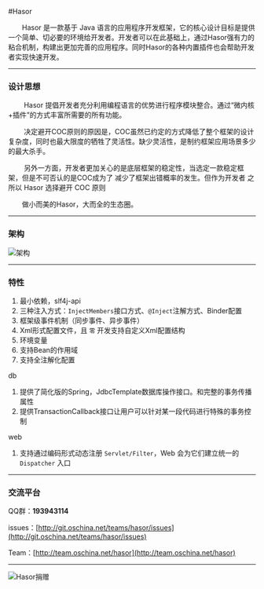 #Hasor

&emsp;&emsp;Hasor 是一款基于 Java 语言的应用程序开发框架，它的核心设计目标是提供一个简单、切必要的环境给开发者。开发者可以在此基础上，通过Hasor强有力的粘合机制，构建出更加完善的应用程序。同时Hasor的各种内置插件也会帮助开发者实现快速开发。

----------
### 设计思想

&emsp;&emsp; Hasor 提倡开发者充分利用编程语言的优势进行程序模块整合。通过“微内核+插件”的方式丰富所需要的所有功能。

&emsp;&emsp; 决定避开COC原则的原因是，COC虽然已约定的方式降低了整个框架的设计复杂度，同时也最大限度的牺牲了灵活性。缺少灵活性，是制约框架应用场景多少的最大杀手。

&emsp;&emsp; 另外一方面，开发者更加关心的是底层框架的稳定性，当选定一款稳定框架，但是不可否认的是COC成为了
减少了框架出错概率的发生。但作为开发者
之所以 Hasor 选择避开 COC 原则

&emsp;&emsp;做小而美的Hasor，大而全的生态圈。



----------
### 架构

![架构](http://static.oschina.net/uploads/space/2015/1127/185946_9TWV_1166271.png)

----------
### 特性
1. 最小依赖，slf4j-api
2. 三种注入方式：`InjectMembers`接口方式、`@Inject`注解方式、Binder配置
3. 框架级事件机制（同步事件、异步事件）
4. Xml形式配置文件，且 `零` 开发支持自定义Xml配置结构
5. 环境变量
6. 支持Bean的作用域
7. 支持全注解化配置

db

1. 提供了简化版的Spring，JdbcTemplate数据库操作接口。和完整的事务传播属性
2. 提供TransactionCallback接口让用户可以针对某一段代码进行特殊的事务控制

web

1. 支持通过编码形式动态注册 `Servlet/Filter`，Web 会为它们建立统一的 `Dispatcher` 入口

----------
### 交流平台

QQ群：**193943114**

issues：[http://git.oschina.net/teams/hasor/issues](http://git.oschina.net/teams/hasor/issues)

Team：[http://team.oschina.net/hasor](http://team.oschina.net/hasor)


----------
![Hasor捐赠](http://static.oschina.net/uploads/space/2015/1130/154023_xiMj_1166271.png)